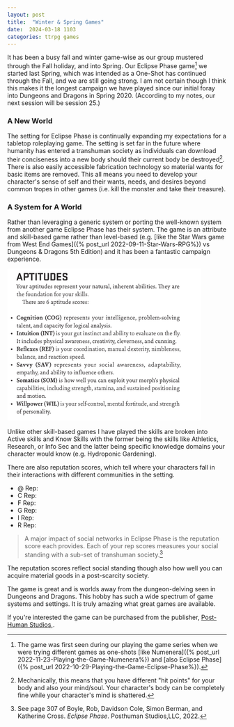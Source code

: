 ```yaml
---
layout: post
title:  "Winter & Spring Games"
date:  2024-03-18 1103
categories: ttrpg games
---
```


It has been a busy fall and winter game-wise as our group mustered through the Fall holiday, and into Spring. Our Eclipse Phase game[^1] we started last Spring, which was intended as a One-Shot has continued through the Fall, and we are still going strong. I am not certain though I think this makes it the longest campaign we have played since our initial foray into Dungeons and Dragons in Spring 2020. (According to my notes, our next session will be session 25.) 

### A New World
The setting for Eclipse Phase is continually expanding my expectations for a tabletop roleplaying game. The setting is set far in the future where humanity has entered a transhuman society as individuals can download their conciseness into a new body should their current body be destroyed[^2]. There is also easily accessible fabrication technology so material wants for basic items are removed. This all means you need to develop your character's sense of self and their wants, needs, and desires beyond common tropes in other games (i.e. kill the monster and take their treasure). 

### A System for A World
Rather than leveraging a generic system or porting the well-known system from another game Eclipse Phase has their system.  The game is an attribute and skill-based game rather than level-based (e.g. [like the Star Wars game from West End Games]({% post_url 2022-09-11-Star-Wars-RPG%}) vs  Dungeons & Dragons 5th Edition) and it has been a fantastic campaign experience.

![ Eclipse Phase Attribute List](/img/eph_attributes.png)

Unlike other skill-based games I have played the skills are broken into Active skills and Know Skills with the former being the skills like Athletics, Research, or Info Sec and the latter being specific knowledge domains your character would know (e.g. Hydroponic Gardening).

There are also reputation scores, which tell where your characters fall in their interactions with different communities in the setting.
- @ Rep:
- C Rep:
- F Rep:
- G Rep:
- I Rep:
- R Rep:

>A major impact of social networks in Eclipse Phase is the reputation score each provides. Each of your rep scores measures your social standing with a sub-set of transhuman society.[^3]

The reputation scores reflect social standing though also how well you can acquire material goods in a post-scarcity society. 

The game is great and is worlds away from the dungeon-delving seen in Dungeons and Dragons. This hobby has such a wide spectrum of game systems and settings. It is truly amazing what great games are available.

If you're interested the game can be purchased from the publisher, [Post-Human Studios,](https://eclipsephase.com). 

[^1]: The game was first seen during our playing the game series when we were trying different games as one-shots [like Numenera]({% post_url 2022-11-23-Playing-the-Game-Numenera%}) and [also Eclipse Phase]({% post_url 2022-10-29-Playing-the-Game-Eclipse-Phase%}).

[^2]: Mechanically, this means that you have different "hit points" for your body and also your mind/soul. Your character's body can be completely fine while your character's mind is shattered.

[^3]: See page 307 of Boyle, Rob, Davidson Cole, Simon Berman, and Katherine Cross. _Eclipse Phase_. Posthuman Studios,LLC, 2022.
